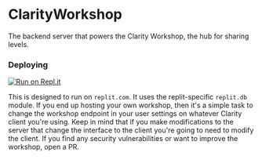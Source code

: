 # ClarityWorkshop

The backend server that powers the Clarity Workshop, the hub for sharing levels.

### Deploying

[![Run on Repl.it](https://replit.com/badge/github/discountdevs/ClarityWorkshop)](https://repl.it/github/discountdevs/ClarityWorkshop)

This is designed to run on `replit.com`. It uses the replit-specific `replit.db` module. If you end up hosting your own workshop, then it's a simple task to change the workshop endpoint in your user settings on whatever Clarity client you're using. Keep in mind that if you make modifications to the server that change the interface to the client you're going to need to modify the client. If you find any security vulnerabilities or want to improve the workshop, open a PR.
